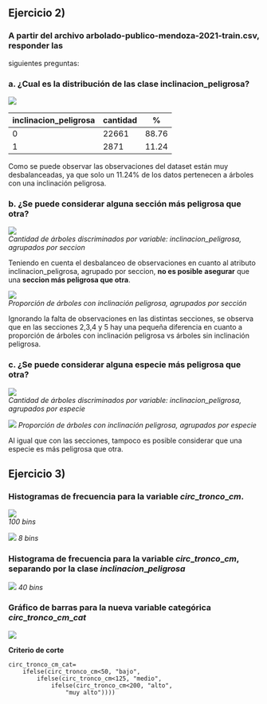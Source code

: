 ## Ejercicio 2)
### A partir del archivo arbolado-publico-mendoza-2021-train.csv, responder las
siguientes preguntas:  

### a. ¿Cual es la distribución de las clase inclinacion_peligrosa?
![](./plots/propArboles_inclinacion_peligrosa)

|    inclinacion_peligrosa       |   cantidad      |   %               |
| ------------------------------ | --------------- | ----------------- | 
| 0                              | 22661           | 88.76             |  
| 1                              | 2871            | 11.24             |

Como se puede observar las observaciones del dataset están muy desbalanceadas, ya que solo un 11.24% de los datos pertenecen a árboles con una inclinación peligrosa.

### b. ¿Se puede considerar alguna sección más peligrosa que otra?  


![](./plots/cantArboles_inclinacion_peligrosa_seccion)  
*Cantidad de árboles discriminados por variable: inclinacion_peligrosa, agrupados por seccion*  

Teniendo en cuenta el desbalanceo de observaciones en cuanto al atributo inclinacion_peligrosa, agrupado por seccion, **no es posible** **asegurar** que una **seccion más peligrosa que otra**.

![](./plots/propArboles_inclinacion_peligrosa_seccion)  
*Proporción de árboles con inclinación peligrosa, agrupados por sección*

Ignorando la falta de observaciones en las distintas secciones, se observa que en las secciones 2,3,4 y 5 hay una pequeña diferencia en cuanto a proporción de árboles con inclinación peligrosa vs árboles sin inclinación peligrosa.  


### c. ¿Se puede considerar alguna especie más peligrosa que otra?  


![](./plots/cantArboles_inclinacion_peligrosa_especie)  
*Cantidad de árboles discriminados por variable: inclinacion_peligrosa, agrupados por especie*  

![](./plots/propArboles_inclinacion_peligrosa_especie)
*Proporción de árboles con inclinación peligrosa, agrupados por especie*

Al igual que con las secciones, tampoco es posible considerar que una especie es más peligrosa que otra.

## Ejercicio 3)
### Histogramas de frecuencia para la variable $circ\_tronco\_cm$.

![](./plots/histograma_circ_tronco_cm_100bins)  
*100 bins*  


![](./plots/histograma_circ_tronco_cm_8bins) 
*8 bins*   

### Histograma de frecuencia para la variable $circ\_tronco\_cm$, separando por la clase $inclinacion\_peligrosa$

![](./plots/histograma_circ_tronco_cm_40bins_inclinacion_peligrosa)
*40 bins*  

### Gráfico de barras para la nueva variable categórica $circ\_tronco\_cm\_cat$  

![](./plots/histograma_circ_tronco_cm_cat)

**Criterio de corte**
```
circ_tronco_cm_cat=
    ifelse(circ_tronco_cm<50, "bajo",
        ifelse(circ_tronco_cm<125, "medio",
            ifelse(circ_tronco_cm<200, "alto",
                "muy alto"))))
```